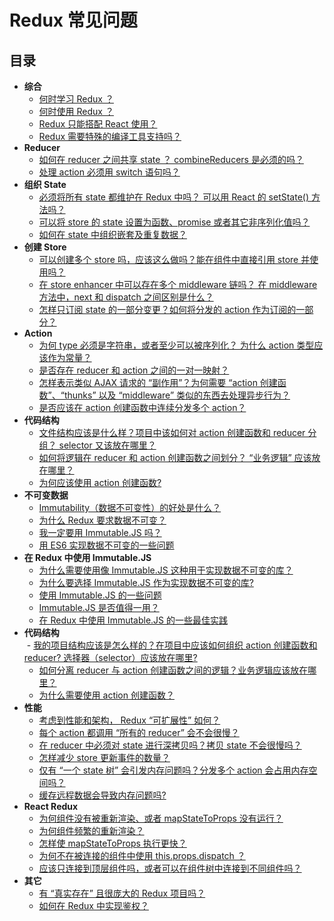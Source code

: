 # Redux 常见问题

## 目录

- **综合**
  - [何时学习 Redux ？](/docs/faq/General.md#general-when-to-learn)
  - [何时使用 Redux ？](/faq/General#general-when-to-use)
  - [Redux 只能搭配 React 使用？](/faq/General#general-only-react)
  - [Redux 需要特殊的编译工具支持吗？](/faq/General#general-build-tools)
- **Reducer**
  - [如何在 reducer 之间共享 state ？ combineReducers 是必须的吗？](/faq/Reducers#reducers-share-state)
  - [处理 action 必须用 switch 语句吗？](/faq/Reducers#reducers-use-switch)
- **组织 State**
  - [必须将所有 state 都维护在 Redux 中吗？ 可以用 React 的 setState() 方法吗？](/faq/OrganizingState#organizing-state-only-redux-state)
  - [可以将 store 的 state 设置为函数、promise 或者其它非序列化值吗？](/faq/OrganizingState#organizing-state-non-serializable)
  - [如何在 state 中组织嵌套及重复数据？](/faq/OrganizingState#organizing-state-nested-data)
- **创建 Store**
  - [可以创建多个 store 吗，应该这么做吗？能在组件中直接引用 store 并使用吗？](/faq/StoreSetup#store-setup-multiple-stores)
  - [在 store enhancer 中可以存在多个 middleware 链吗？ 在 middleware 方法中，next 和 dispatch 之间区别是什么？](/faq/StoreSetup#store-setup-middleware-chains)
  - [怎样只订阅 state 的一部分变更？如何将分发的 action 作为订阅的一部分？](/faq/StoreSetup#store-setup-subscriptions)
- **Action**
  - [为何 type 必须是字符串，或者至少可以被序列化？ 为什么 action 类型应该作为常量？](/faq/Actions#actions-string-constants)
  - [是否存在 reducer 和 action 之间的一对一映射？](/faq/Actions#actions-reducer-mappings)
  - [怎样表示类似 AJAX 请求的 “副作用”？为何需要 “action 创建函数”、“thunks” 以及 “middleware” 类似的东西去处理异步行为？](/faq/Actions#actions-side-effects)
  - [是否应该在 action 创建函数中连续分发多个 action？](/faq/Actions#actions-multiple-actions)
- **代码结构**
  - [文件结构应该是什么样？项目中该如何对 action 创建函数和 reducer 分组？ selector 又该放在哪里？](/faq/CodeStructure#structure-file-structure)
  - [如何将逻辑在 reducer 和 action 创建函数之间划分？ “业务逻辑” 应该放在哪里？](/faq/CodeStructure#structure-business-logic)
  - [为何应该使用 action 创建函数?](/docs/faq/CodeStructure.md#structure-action-creators)
- **不可变数据**
  - [Immutability（数据不可变性）的好处是什么？](/docs/faq/ImmutableData.md#benefits-of-immutability)
  - [为什么 Redux 要求数据不可变？](/docs/faq/ImmutableData.md#why-is-immutability-required)
  - [我一定要用 Immutable.JS 吗？](/docs/faq/ImmutableData.md#do-i-have-to-use-immutable-js)
  - [用 ES6 实现数据不可变的一些问题](/docs/faq/ImmutableData.md#issues-with-es6-for-immutable-ops)
- **在 Redux 中使用 Immutable.JS**
  - [为什么需要使用像 Immutable.JS 这种用于实现数据不可变的库？](/docs/recipes/UsingImmutableJS.md#why-use-immutable-library)
  - [为什么要选择 Immutable.JS 作为实现数据不可变的库?](/docs/recipes/UsingImmutableJS.md#why-choose-immutable-js)
  - [使用 Immutable.JS 的一些问题](/docs/recipes/UsingImmutableJS.md#issues-with-immutable-js)
  - [Immutable.JS 是否值得一用？](/docs/recipes/UsingImmutableJS.md#is-immutable-js-worth-effort)
  - [在 Redux 中使用 Immutable.JS 的一些最佳实践](/docs/recipes/UsingImmutableJS.md#immutable-js-best-practices)
- **代码结构**  
   - [我的项目结构应该是怎么样的？在项目中应该如何组织 action 创建函数和 reducer? 选择器（selector）应该放在哪里?](/docs/faq/CodeStructure.md#structure-file-structure)
  - [如何分离 reducer 与 action 创建函数之间的逻辑？业务逻辑应该放在哪里？](/docs/faq/CodeStructure.md#structure-business-logic)
  - [为什么需要使用 action 创建函数？](/docs/faq/CodeStructure.md#structure-action-creators)
- **性能**
  - [考虑到性能和架构， Redux “可扩展性” 如何？](/faq/Performance#performance-scaling)
  - [每个 action 都调用 “所有的 reducer” 会不会很慢？](/faq/Performance#performance-all-reducers)
  - [在 reducer 中必须对 state 进行深拷贝吗？拷贝 state 不会很慢吗？](/faq/Performance#performance-clone-state)
  - [怎样减少 store 更新事件的数量？](/faq/Performance#performance-update-events)
  - [仅有 “一个 state 树” 会引发内存问题吗？分发多个 action 会占用内存空间吗？](/faq/Performance#performance-state-memory)
  - [缓存远程数据会导致内存问题吗?](/docs/faq/Performance.md#performance-cache-memory)
- **React Redux**
  - [为何组件没有被重新渲染、或者 mapStateToProps 没有运行？](/faq/ReactRedux#react-not-rerendering)
  - [为何组件频繁的重新渲染？](/faq/ReactRedux#react-rendering-too-often)
  - [怎样使 mapStateToProps 执行更快？](/faq/ReactRedux#react-mapstate-speed)
  - [为何不在被连接的组件中使用 this.props.dispatch ？](/faq/ReactRedux#react-props-dispatch)
  - [应该只连接到顶层组件吗，或者可以在组件树中连接到不同组件吗？](/faq/ReactRedux#react-multiple-components)
- **其它**
  - [有 “真实存在” 且很庞大的 Redux 项目吗？](#miscellaneous-real-projects)
  - [如何在 Redux 中实现鉴权？](#miscellaneous-authentication)

